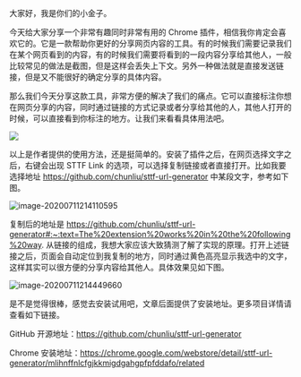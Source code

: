 大家好，我是你们的小金子。

今天给大家分享一个非常有趣同时非常有用的 Chrome 插件，相信我你肯定会喜欢它的。它是一款帮助你更好的分享网页内容的工具。有的时候我们需要记录我们在某个网页看到的内容，有的时候我们需要将看到的一段内容分享给其他人，一般比较常见的做法是截图，但是这样会丢失上下文。另外一种做法就是直接发送链接，但是又不能很好的确定分享的具体内容。

那么我们今天分享这款工具，非常方便的解决了我们的痛点。它可以直接标注你想在网页分享的内容，同时通过链接的方式记录或者分享给其他的人，其他人打开的时候，可以直接看到你标注的地方。让我们来看看具体用法吧。

![](https://github.com/chunliu/sttf-url-generator/raw/master/docs/sttf-url-v1.1.gif)

以上是作者提供的使用方法，还是挺简单的。安装了插件之后，在网页选择文字之后，右键会出现 STTF Link 的选项，可以选择复制链接或者直接打开。比如我要选择地址  https://github.com/chunliu/sttf-url-generator   中某段文字，参考如下图。

![image-20200711214110595](https://7465-test-3c9b5e-1-1301419220.tcb.qcloud.la/mac_github_images/compress_image-20200711214110595.png)

复制后的地址是   https://github.com/chunliu/sttf-url-generator#:~:text=The%20extension%20works%20in%20the%20following%20way.  从链接的组成，我想大家应该大致猜测了解了实现的原理。打开上述链接之后，页面会自动定位到我复制的地方，同时通过黄色高亮显示我选中的文字，这样其实可以很方便的分享内容给其他人。具体效果见如下图。

![image-20200711214449660](https://7465-test-3c9b5e-1-1301419220.tcb.qcloud.la/mac_github_images/compress_image-20200711214449660.png)

是不是觉得很棒，感觉去安装试用吧，文章后面提供了安装地址。更多项目详情请查看如下链接。

GitHub 开源地址：https://github.com/chunliu/sttf-url-generator

Chrome 安装地址：https://chrome.google.com/webstore/detail/sttf-url-generator/mlihnffnlcfgjkkmigdgahgpfpfddafo/related